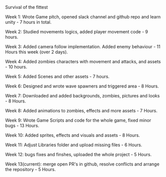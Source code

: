 Survival of the fittest

Week 1:
Wrote Game pitch, opened slack channel and github repo and learn unity - 7 hours in total.

Week 2:
Studied movements logics, added player movement code - 9 hours.

Week 3:
Added camera follow implementation. Added enemy behaviour - 11 Hours this week (over 2 days).

Week 4: 
Added zombies characters with movement and attacks, and assets - 10 hours.

Week 5:
Added Scenes and other assets - 7 hours.

Week 6:
Designed and wrote wave spawners and triggered area - 8 Hours.

Week 7:
Downloaded and added backgrounds, zombies, pictures and looks - 8 Hours.

Week 8:
Added animations to zombies, effects and more assets - 7 Hours.

Week 9:
Wrote Game Scripts and code for the whole game, fixed minor bugs - 13 Hours.

Week 10:
Added sprites, effects and visuals and assets - 8 Hours.

Week 11:
Adjust Libraries folder and upload missing files - 6 Hours.

Week 12:
bugs fixes and finshes, uploaded the whole project - 5 Hours.

Week 13(current):
merge open PR's in github, resolve conflicts and arrange the repository - 5 Hours.

